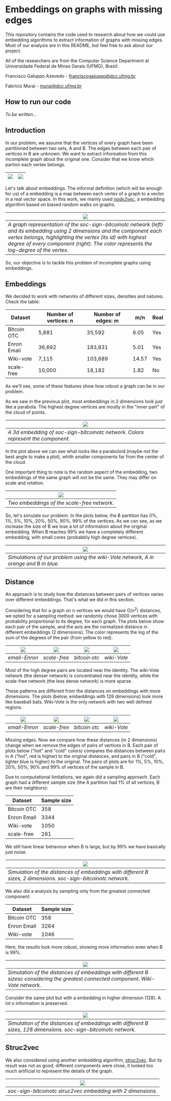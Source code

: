 # Embeddings on graphs with missing edges

This repository contains the code used to research about how we could use embedding algorithms to extract information of graphs with missing edges. Most of our analysis are in this README, but feel free to ask about our project.

All of the researchers are from the Computer Science Department at Universidade Federal de Minas Gerais (UFMG), Brazil:

Francisco Galuppo Azevedo - franciscogaluppo@dcc.ufmg.br

Fabricio Murai - murai@dcc.ufmg.br

## How to run our code

*To be written...*

## Introduction
In our problem, we assume that the vertices of every graph have been partitioned between two sets, A and B. The edges between each pair of vertices in B are unknown. We want to extract information from this incomplete graph about the original one. Consider that we know which partion each vertex belongs.

|![](plots/Readme_images/original.png?raw=true)|![](plots/Readme_images/remocao.png?raw=true)|
|---|---|

Let's talk about embeddings. The informal definition (which will be enough for us) of a embedding is a map between each vertex of a graph to a vector in a real vector space. In this work, we mainly used  *[node2vec](https://www.ncbi.nlm.nih.gov/pmc/articles/PMC5108654/)*, a embedding algorithm based on biased random walks on graphs.

|![](plots/Readme_images/emb_bitcoin.png?raw=true)|
|---|
|*A graph representation of the soc-sign-bitcoinotc network (left) and its embedding using 2 dimensions and the component each vertex belongs, highlighting the vertex (its id) with highest degree of every component (right). The color represents the log-degree of the vertex.*|

So, our objective is to tackle this problem of incomplete graphs using embeddings.

## Embeddings
We decided to work with networks of different sizes, densities and natures. Check the table:

|Dataset|Number of vertices: n|Number of edges: m | m/n |Real|
|---|---|---|---|---|
|Bitcoin OTC|5,881|35,592|6.05|Yes|
|Enron Email|36,692|183,831|5.01|Yes|
|Wiki-vote|7,115|103,689|14.57|Yes|
|scale-free|10,000|18,182|1.82|No|

As we'll see, some of these features show how robust a graph can be in our problem. 

As we saw in the previous plot, most embeddings in 2 dimensions look just like a parabola. The highest degree vertices are mostly in the "inner part" of the cloud of points.

|![](plots/Readme_images/bitcoin_3d.png?raw=true)|
|---|
|*A 3d embedding of soc-sign-bitcoinotc network. Colors represent the component.*|

In the plot above we can see what looks like a paraboloid (maybe not the best angle to make a plot), whith smaller components far from the center of the cloud.

One important thing to note is the random aspect of the embedding, two embeddings of the same graph will not be the same. They may differ on scale and rotation.

|![](plots/Readme_images/compara_scale-free.png?raw=true)|
|---|
|*Two embeddings of the scale-free network.*|

So, let's simulate our problem. In the plots below, the B partition has 0%, 1%, 5%, 10%, 20%, 50%, 90%, 99% of the vertices. As we can see, as we increase the size of B we lose a lot of information about the original embedding. When B reaches 99% we have a completely different embedding, with small cores (probabbly high degree vertices).

|![](plots/Readme_images/remove_wiki-Vote.png?raw=true)|
|---|
|*Simulations of our problem using the wiki-Vote network, A in orange and B in blue.*|

## Distance
An approach is to study how the distances between pairs of vertices varies over different embeddings. That's what we did in this section.

Considering that for a graph on n vertices we would have O(n<sup>2</sup>) distances, we opted for a sampling method: we randomly chose 3000 vertices with probability proportional to its degree, for each graph. The plots below show each pair of the sample, and the axis are the normalized distance in different embeddings (2 dimensions). The color represents the log of the sum of the degrees of the pair (from yellow to red).

|![](plots/Readme_images/amostras-email-Enron.png?raw=true)|![](plots/Readme_images/amostras-scale-free.png?raw=true)|![](plots/Readme_images/amostras-soc-sign-bitcoinotc.png?raw=true)|![](plots/Readme_images/amostras-wiki-Vote.png?raw=true)|
|---|---|---|---|
|*email-Enron*|*scale-free*|*bitcoin otc*|*wiki-Vote*|

Most of the high degree pairs are located near the identity. The wiki-Vote network (the denser network) is concentrated near the identity, while the scale-free network (the less dense network) is more sparse.

These patterns are different from the distances on embeddings with more dimensions. The plots (below, embeddings with 128 dimensions) look more like baseball bats. Wiki-Vote is the only network with two well defined regions.

|![](plots/Readme_images/amostras-email-Enron-128.png?raw=true)|![](plots/Readme_images/amostras-scale-free-128.png?raw=true)|![](plots/Readme_images/amostras-soc-sign-bitcoinotc-128.png?raw=true)|![](plots/Readme_images/amostras-wiki-Vote-128.png?raw=true)|
|---|---|---|---|
|*email-Enron*|*scale-free*|*bitcoin otc*|*wiki-Vote*|

Missing edges. Now we compare how these distances (in 2 dimensions) change when we remove the edges of pairs of vertices in B. Each pair of plots below ("hot" and "cold" colors) compares the distances between pairs in A ("hot", red is higher) to the original distances, and pairs in B ("cold", lighter blue is higher) to the original. The pairs of plots are for 1%, 5%, 10%, 20%, 50%, 90% and 99% of vertices of the sample in B.

Due to computational limitations, we again did a sampling approach. Each graph had a different sample size (the A partition had 1% of all vertices, B are their neighbors):

|Dataset|Sample size|
|---|---|
|Bitcoin OTC|358|
|Enron Email|3344|
|Wiki-vote|1050|
|scale-free|281|

We still have linear behaviour when B is large, but by 99% we have basically just noise.

|![](plots/Readme_images/amostras-soc-sign-bitcoinotc-remove.png?raw=true)|
|---|
|*Simulation of the distances of embeddings with different B sizes, 2 dimensions. soc-sign-bitcoinotc network.*|

We also did a analysis by sampling only from the greatest connected component:

|Dataset|Sample size|
|---|---|
|Bitcoin OTC|358|
|Enron Email|3264|
|Wiki-vote|1046|

Here, the results look more robust, showing more information even when B is 99%.

|![](plots/Readme_images/amostras-wiki-Vote-GCC.png?raw=true)|
|---|
|*Simulation of the distances of embeddings with different B sizesc considering the greatest connected component. Wiki-Vote network.*|

Consider the same plot but with a embedding in higher dimension (128). A lot o information is preserved. 

|![](plots/Readme_images/amostras-soc-sign-bitcoinotc-128d.png?raw=true)|
|---|
|*Simulation of the distances of embeddings with different B sizes, 128 dimensions. soc-sign-bitcoinotc network.*|

## Struc2vec
We also considered using another embedding algorithm, [struc2vec](https://arxiv.org/pdf/1704.03165.pdf). But its result was not as good, different components were close, it looked too much artificial to represent the details of the graph. 

|![](plots/Readme_images/struc2vec.png?raw=true)|
|---|
|*soc-sign-bitcoinotc struc2vec embedding with 2 dimensions.*|
